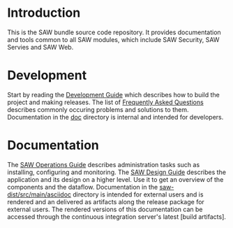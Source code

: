 # Introduction

This is the SAW bundle source code repository.  It provides
documentation and tools common to all SAW modules, which include SAW
Security, SAW Servies and SAW Web.

# Development

Start by reading the [Development Guide](doc/development.md) which
describes how to build the project and making releases.  The list
of [Frequently Asked Questions](doc/faq.md) describes commonly
occuring problems and solutions to them.  Documentation in
the [doc](doc) directory is internal and intended for developers.

# Documentation

The [SAW Operations Guide] describes administration tasks such as
installing, configuring and monitoring.  The [SAW Design Guide]
describes the application and its design on a higher level.  Use it to
get an overview of the components and the dataflow.  Documentation in
the [saw-dist/src/main/asciidoc](saw-dist/src/main/asciidoc) directory
is intended for external users and is rendered and an delivered as
artifacts along the release package for external users.  The rendered
versions of this documentation can be accessed through the continuous
integration server's latest [build artifacts].

[SAW Operations Guide]: saw-dist/src/main/asciidoc/saw-operations/index.adoc
[SAW Design Guide]: saw-dist/src/main/asciidoc/saw-design/index.adoc
[documentation artifacts]: https://bamboo.synchronoss.net:8443/browse/BDA-BDASAW/latest/artifact/shared/Documentation/index.html
